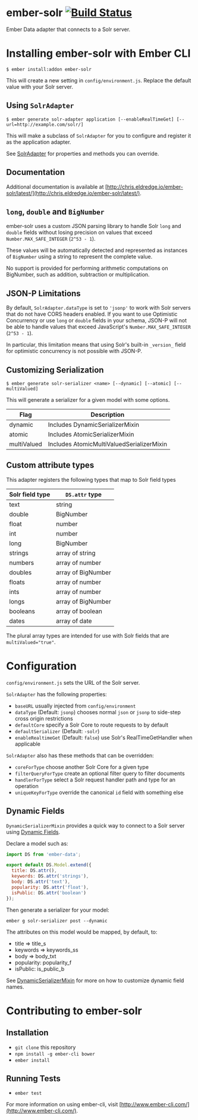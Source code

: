 # ember-solr [![Build Status](https://travis-ci.org/chriseldredge/ember-solr.svg?branch=master)](https://travis-ci.org/chriseldredge/ember-solr)

Ember Data adapter that connects to a Solr server.

# Installing ember-solr with Ember CLI

    $ ember install:addon ember-solr

This will create a new setting in `config/environment.js`. Replace
the default value with your Solr server.

## Using `SolrAdapter`

    $ ember generate solr-adapter application [--enableRealTimeGet] [--url=http://example.com/solr/]

This will make a subclass of `SolrAdapter` for you to configure
and register it as the application adapter.

See [SolrAdapter](http://chris.eldredge.io/ember-solr/latest/classes/SolrAdapter.html) for properties and methods you can override.

## Documentation

Additional documentation is available at [http://chris.eldredge.io/ember-solr/latest/](http://chris.eldredge.io/ember-solr/latest/).

## `long`, `double` and `BigNumber`

ember-solr uses a custom JSON parsing library to handle Solr
`long` and `double` fields without losing precision on values
that exceed `Number.MAX_SAFE_INTEGER` (`2^53 - 1`).

These values will be automatically detected and represented
as instances of `BigNumber` using a string to represent the
complete value.

No support is provided for performing arithmetic computations
on BigNumber, such as addition, subtraction or multiplication.

## JSON-P Limitations

By default, `SolrAdapter.dataType` is set to `'jsonp'` to work with
Solr servers that do not have CORS headers enabled. If you want to
use Optimistic Concurrency or use `long` or `double` fields in
your schema, JSON-P will not be able to handle values that exceed
JavaScript's `Number.MAX_SAFE_INTEGER` (`2^53 - 1`).

In particular, this limitation means that using Solr's built-in
`_version_` field for optimistic concurrency is not possible with
JSON-P.

## Customizing Serialization

    $ ember generate solr-serializer <name> [--dynamic] [--atomic] [--multiValued]

This will generate a serializer for a given model with some options.

Flag        | Description
----------- | -----------
dynamic     | Includes DynamicSerializerMixin
atomic      | Includes AtomicSerializerMixin
multiValued | Includes AtomicMultiValuedSerializerMixin

## Custom attribute types

This adapter registers the following types that map to Solr field types

Solr field type | `DS.attr` type
--------------- | --------------
text            | string
double          | BigNumber
float           | number
int             | number
long            | BigNumber
strings         | array of string
numbers         | array of number
doubles         | array of BigNumber
floats          | array of number
ints            | array of number
longs           | array of BigNumber
booleans        | array of boolean
dates           | array of date

The plural array types are intended for use with Solr fields
that are `multiValued="true"`.

# Configuration

`config/environment.js` sets the URL of the Solr server.

`SolrAdapter` has the following properties:

* `baseURL` usually injected from `config/environment`
* `dataType` (Default: `jsonp`) chooses normal `json` or `jsonp` to side-step cross origin restrictions
* `defaultCore` specify a Solr Core to route requests to by default
* `defaultSerializer` (Default: `-solr`)
* `enableRealtimeGet` (Default: `false`) use Solr's RealTimeGetHandler when applicable

`SolrAdapter` also has these methods that can be overridden:

* `coreForType` choose another Solr Core for a given type
* `filterQueryForType` create an optional filter query to filter documents
* `handlerForType` select a Solr request handler path and type for an operation
* `uniqueKeyForType` override the canonical `id` field with something else

## Dynamic Fields

`DynamicSerializerMixin` provides a quick way to connect to a Solr server using
[Dynamic Fields](https://cwiki.apache.org/confluence/display/solr/Dynamic+Fields).

Declare a model such as:

```javascript
import DS from 'ember-data';

export default DS.Model.extend({
  title: DS.attr(),
  keywords: DS.attr('strings'),
  body: DS.attr('text'),
  popularity: DS.attr('float'),
  isPublic: DS.attr('boolean')
});
```

Then generate a serializer for your model:

    ember g solr-serializer post --dynamic

The attributes on this model would be mapped, by default, to:

* title => title_s
* keywords => keywords_ss
* body => body_txt
* popularity: popularity_f
* isPublic: is_public_b

See [DynamicSerializerMixin](http://chris.eldredge.io/ember-solr/latest/classes/DynamicSerializerMixin.html) for more on how to customize dynamic field names.

# Contributing to ember-solr

## Installation

* `git clone` this repository
* `npm install -g ember-cli bower`
* `ember install`

## Running Tests

* `ember test`

For more information on using ember-cli, visit [http://www.ember-cli.com/](http://www.ember-cli.com/).
